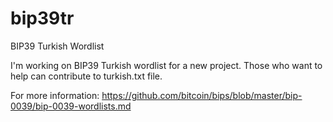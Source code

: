 # bip39tr
BIP39 Turkish Wordlist

I'm working on BIP39 Turkish wordlist for a new project. Those who want to help can contribute to turkish.txt file.

For more information:
https://github.com/bitcoin/bips/blob/master/bip-0039/bip-0039-wordlists.md
